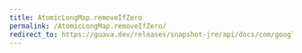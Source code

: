 ```yaml
---
title: AtomicLongMap.removeIfZero
permalink: /AtomicLongMap.removeIfZero/
redirect_to: https://guava.dev/releases/snapshot-jre/api/docs/com/google/common/util/concurrent/AtomicLongMap.html#removeIfZero-K-
---
```

